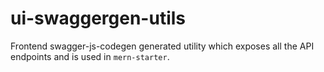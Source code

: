 # ui-swaggergen-utils

Frontend swagger-js-codegen generated utility which exposes all the API endpoints and is used in `mern-starter`.
